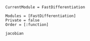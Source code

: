 ```@meta
CurrentModule = FastDifferentiation
```

```@autodocs
Modules = [FastDifferentiation]
Private = false
Order = [:function]
```

```@docs
jacobian
```

```@index
```